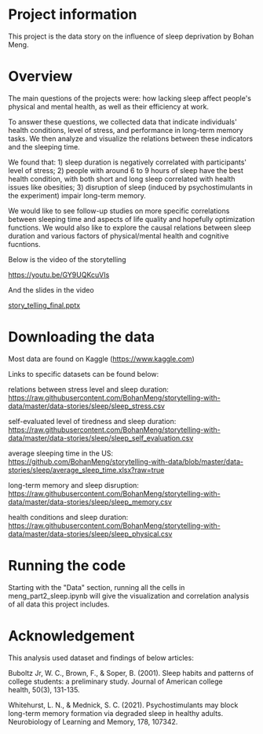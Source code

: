 # Project information

This project is the data story on the influence of sleep deprivation by Bohan Meng. 

# Overview

The main questions of the projects were: how lacking sleep affect people's physical and mental health, as well as their efficiency at work. 

To answer these questions, we collected data that indicate individuals' health conditions, level of stress, and performance in long-term memory tasks. We then analyze and visualize the relations between these indicators and the sleeping time. 

We found that: 1) sleep duration is negatively correlated with participants' level of stress; 2) people with around 6 to 9 hours of sleep have the best health condition, with both short and long sleep correlated with health issues like obesities; 3) disruption of sleep (induced by psychostimulants in the experiment) impair long-term memory. 

We would like to see follow-up studies on more specific correlations between sleeping time and aspects of life quality and hopefully optimization functions. We would also like to explore the causal relations between sleep duration and various factors of physical/mental health and cognitive fucntions. 

Below is the video of the storytelling

https://youtu.be/GY9UQKcuVIs

And the slides in the video

[story_telling_final.pptx](https://github.com/BohanMeng/storytelling-with-data/files/8248552/story_telling_final.pptx)

# Downloading the data

Most data are found on Kaggle (https://www.kaggle.com)

Links to specific datasets can be found below:

relations between stress level and sleep duration: https://raw.githubusercontent.com/BohanMeng/storytelling-with-data/master/data-stories/sleep/sleep_stress.csv

self-evaluated level of tiredness and sleep duration: https://raw.githubusercontent.com/BohanMeng/storytelling-with-data/master/data-stories/sleep/sleep_self_evaluation.csv

average sleeping time in the US: https://github.com/BohanMeng/storytelling-with-data/blob/master/data-stories/sleep/average_sleep_time.xlsx?raw=true

long-term memory and sleep disruption: https://raw.githubusercontent.com/BohanMeng/storytelling-with-data/master/data-stories/sleep/sleep_memory.csv

health conditions and sleep duration: https://raw.githubusercontent.com/BohanMeng/storytelling-with-data/master/data-stories/sleep/sleep_physical.csv

# Running the code

Starting with the "Data" section, running all the cells in meng_part2_sleep.ipynb will give the visualization and correlation analysis of all data this project includes. 

# Acknowledgement

This analysis used dataset and findings of below articles: 

Buboltz Jr, W. C., Brown, F., & Soper, B. (2001). Sleep habits and patterns of college students: a preliminary study. Journal of American college health, 50(3), 131-135.

Whitehurst, L. N., & Mednick, S. C. (2021). Psychostimulants may block long-term memory formation via degraded sleep in healthy adults. Neurobiology of Learning and Memory, 178, 107342.
